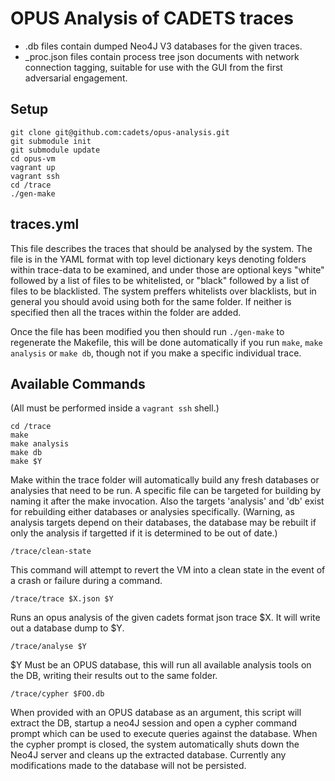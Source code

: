 # OPUS Analysis of CADETS traces

* .db files contain dumped Neo4J V3 databases for the given traces.
* _proc.json files contain process tree json documents with network connection tagging, suitable for use with the GUI from the first adversarial engagement.

## Setup
```
git clone git@github.com:cadets/opus-analysis.git 
git submodule init
git submodule update
cd opus-vm
vagrant up
vagrant ssh
cd /trace
./gen-make
```

## traces.yml
This file describes the traces that should be analysed by the system. The file is in the YAML format with top level dictionary keys denoting folders within trace-data to be examined, and under those are optional keys "white" followed by a list of files to be whitelisted, or "black" followed by a list of files to be blacklisted. The system preffers whitelists over blacklists, but in general you should avoid using both for the same folder. If neither is specified then all the traces within the folder are added.

Once the file has been modified you then should run `./gen-make` to regenerate the Makefile, this will be done automatically if you run `make`, `make analysis` or `make db`, though not if you make a specific individual trace.

## Available Commands
(All must be performed inside a `vagrant ssh` shell.)
```
cd /trace
make
make analysis
make db
make $Y
```
Make within the trace folder will automatically build any fresh databases or analysies that need to be run. A specific file can be targeted for building by naming it after the make invocation. Also the targets 'analysis' and 'db' exist for rebuilding either databases or analysies specifically. (Warning, as analysis targets depend on their databases, the database may be rebuilt if only the analysis if targetted if it is determined to be out of date.)


```
/trace/clean-state
```
This command will attempt to revert the VM into a clean state in the event of a crash or failure during a command.


```
/trace/trace $X.json $Y
```
Runs an opus analysis of the given cadets format json trace $X. It will write out a database dump to $Y.


```
/trace/analyse $Y
```
$Y Must be an OPUS database, this will run all available analysis tools on the DB, writing their results out to the same folder.


```
/trace/cypher $FOO.db
```
When provided with an OPUS database as an argument, this script will extract the DB, startup a neo4J session and open a cypher command prompt which can be used to execute queries against the database. When the cypher prompt is closed, the system automatically shuts down the Neo4J server and cleans up the extracted database. Currently any modifications made to the database will not be persisted.
